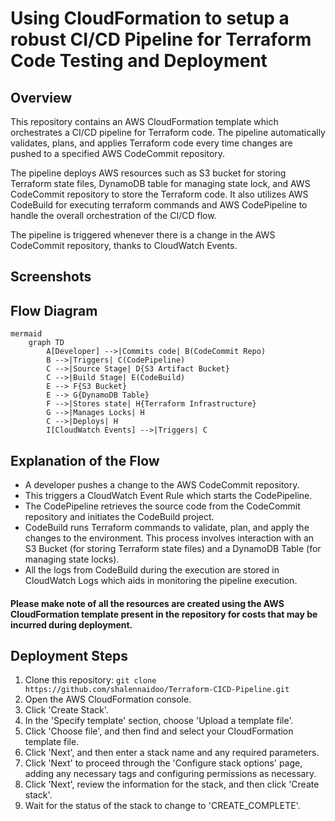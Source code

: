 # Using CloudFormation to setup a robust CI/CD Pipeline for Terraform Code Testing and Deployment

## Overview

This repository contains an AWS CloudFormation template which orchestrates a CI/CD pipeline for Terraform code. The pipeline automatically validates, plans, and applies Terraform code every time changes are pushed to a specified AWS CodeCommit repository.

The pipeline deploys AWS resources such as S3 bucket for storing Terraform state files, DynamoDB table for managing state lock, and AWS CodeCommit repository to store the Terraform code. It also utilizes AWS CodeBuild for executing terraform commands and AWS CodePipeline to handle the overall orchestration of the CI/CD flow.

The pipeline is triggered whenever there is a change in the AWS CodeCommit repository, thanks to CloudWatch Events.

## Screenshots

## Flow Diagram

```
mermaid
    graph TD
        A[Developer] -->|Commits code| B(CodeCommit Repo)
        B -->|Triggers| C(CodePipeline)
        C -->|Source Stage| D{S3 Artifact Bucket}
        C -->|Build Stage| E(CodeBuild)
        E --> F{S3 Bucket}
        E --> G{DynamoDB Table}
        F -->|Stores state| H{Terraform Infrastructure}
        G -->|Manages Locks| H
        C -->|Deploys| H
        I[CloudWatch Events] -->|Triggers| C
```

## Explanation of the Flow

- A developer pushes a change to the AWS CodeCommit repository.
- This triggers a CloudWatch Event Rule which starts the CodePipeline.
- The CodePipeline retrieves the source code from the CodeCommit repository and initiates the CodeBuild project.
- CodeBuild runs Terraform commands to validate, plan, and apply the changes to the environment. This process involves interaction with an S3 Bucket (for storing Terraform state files) and a DynamoDB Table (for managing state locks).
- All the logs from CodeBuild during the execution are stored in CloudWatch Logs which aids in monitoring the pipeline execution.

#### Please make note of all the resources are created using the AWS CloudFormation template present in the repository for costs that may be incurred during deployment.

## Deployment Steps

1. Clone this repository: `git clone https://github.com/shalennaidoo/Terraform-CICD-Pipeline.git`
2. Open the AWS CloudFormation console.
3. Click 'Create Stack'.
4. In the 'Specify template' section, choose 'Upload a template file'.
5. Click 'Choose file', and then find and select your CloudFormation template file.
6. Click 'Next', and then enter a stack name and any required parameters.
7. Click 'Next' to proceed through the 'Configure stack options' page, adding any necessary tags and configuring permissions as necessary.
8. Click 'Next', review the information for the stack, and then click 'Create stack'.
9. Wait for the status of the stack to change to 'CREATE_COMPLETE'.

